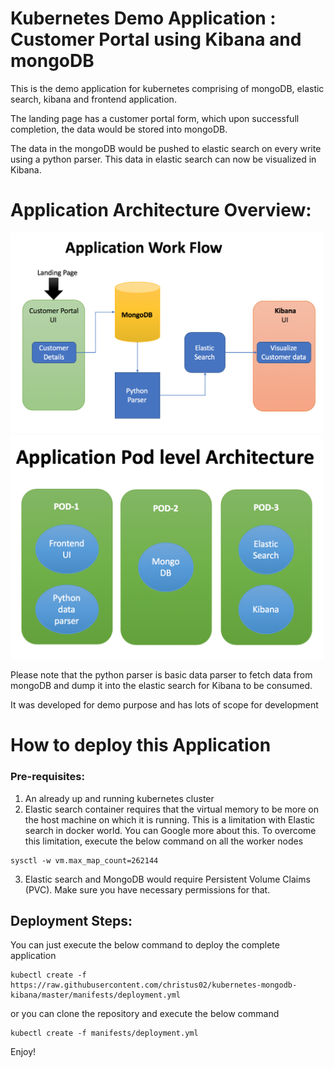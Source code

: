 # Kubernetes Demo Application : Customer Portal using Kibana and mongoDB

This is the demo application for kubernetes comprising of mongoDB, elastic search, kibana and frontend application.

The landing page has a customer portal form, which upon successfull completion, the data would be stored into mongoDB.

The data in the mongoDB would be pushed to elastic search on every write using a python parser.
This data in elastic search can now be visualized in Kibana.

# Application Architecture Overview:


<img src="https://raw.githubusercontent.com/christus02/kubernetes-mongodb-kibana/master/images/app-work-flow.png" width="500">

<img src="https://raw.githubusercontent.com/christus02/kubernetes-mongodb-kibana/master/images/app-pod.png" width="500">

Please note that the python parser is basic data parser to fetch data from mongoDB and dump it into the elastic search for Kibana to be consumed. 

It was developed for demo purpose and has lots of scope for development

# How to deploy this Application

### Pre-requisites:
1. An already up and running kubernetes cluster
2. Elastic search container requires that the virtual memory to be more on the host machine on which it is running. This is a limitation with Elastic search in docker world. You can Google more about this. To overcome this limitation, execute the below command on all the worker nodes
```
sysctl -w vm.max_map_count=262144
```
3. Elastic search and MongoDB would require Persistent Volume Claims (PVC). Make sure you have necessary permissions for that.

## Deployment Steps:

You can just execute the below command to deploy the complete application

```
kubectl create -f https://raw.githubusercontent.com/christus02/kubernetes-mongodb-kibana/master/manifests/deployment.yml
```

or you can clone the repository and execute the below command

```
kubectl create -f manifests/deployment.yml
```

Enjoy!
